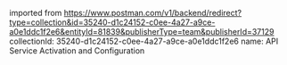 imported from https://www.postman.com/v1/backend/redirect?type=collection&id=35240-d1c24152-c0ee-4a27-a9ce-a0e1ddc1f2e6&entityId=81839&publisherType=team&publisherId=37129
collectionId: 35240-d1c24152-c0ee-4a27-a9ce-a0e1ddc1f2e6
name: API Service Activation and Configuration